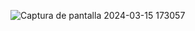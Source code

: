 ![Captura de pantalla 2024-03-15 173057](https://github.com/yasinbc/reproductorIFEPED/assets/101365105/c2ee64e8-1234-4d33-9ffc-1237fe9c1873)
